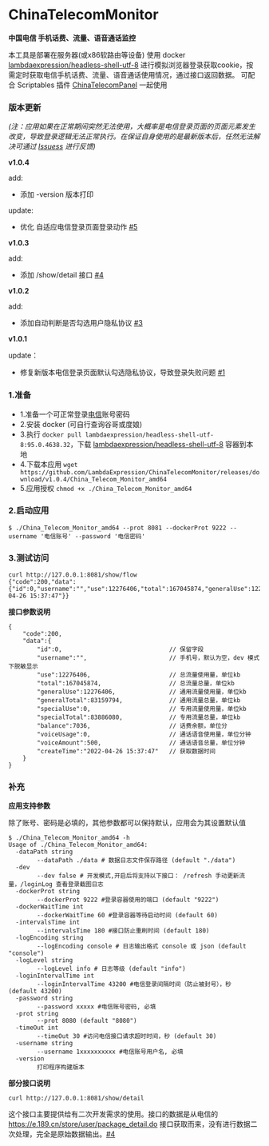 # ChinaTelecomMonitor 
**中国电信 手机话费、流量、语音通话监控**

本工具是部署在服务器(或x86软路由等设备) 使用 docker [lambdaexpression/headless-shell-utf-8](https://hub.docker.com/r/lambdaexpression/headless-shell-utf-8) 进行模拟浏览器登录获取cookie，按需定时获取电信手机话费、流量、语音通话使用情况，通过接口返回数据。
可配合 Scriptables 插件 [ChinaTelecomPanel](https://lambdaexpression.github.io/ScriptablesComponent/ChinaTelecomPanel/) 一起使用


### 版本更新

*(注：应用如果在正常期间突然无法使用，大概率是电信登录页面的页面元素发生改变，导致登录逻辑无法正常执行。在保证自身使用的是最新版本后，任然无法解决可通过 [Issuess](https://github.com/LambdaExpression/ChinaTelecomMonitor/issues) 进行反馈)*

**v1.0.4**

add:
 - 添加 -version 版本打印

update:

 - 优化 自适应电信登录页面登录动作 [#5](https://github.com/LambdaExpression/ChinaTelecomMonitor/issues/5)

**v1.0.3**

add:
 - 添加 /show/detail 接口 [#4](https://github.com/LambdaExpression/ChinaTelecomMonitor/issues/4)

**v1.0.2**

add:
 - 添加自动判断是否勾选用户隐私协议 [#3](https://github.com/LambdaExpression/ChinaTelecomMonitor/issues/3)

**v1.0.1**

update：
 - 修复新版本电信登录页面默认勾选隐私协议，导致登录失败问题 [#1](https://github.com/LambdaExpression/ChinaTelecomMonitor/issues/1)

### 1.准备

- 1.准备一个可正常登录[电信](https://e.189.cn/wap/index.do)账号密码
- 2.安装 docker (可自行查询谷哥或度娘)
- 3.执行 `docker pull lambdaexpression/headless-shell-utf-8:95.0.4638.32`，下载 [lambdaexpression/headless-shell-utf-8](https://hub.docker.com/r/lambdaexpression/headless-shell-utf-8) 容器到本地
- 4.下载本应用 `wget https://github.com/LambdaExpression/ChinaTelecomMonitor/releases/download/v1.0.4/China_Telecom_Monitor_amd64`
- 5.应用授权 `chmod +x ./China_Telecom_Monitor_amd64`

### 2.启动应用

```
$ ./China_Telecom_Monitor_amd64 --prot 8081 --dockerProt 9222 --username '电信账号' --password '电信密码'
```

### 3.测试访问

```shell
curl http://127.0.0.1:8081/show/flow
{"code":200,"data":{"id":0,"username":"","use":12276406,"total":167045874,"generalUse":12276406,"generalTotal":83159794,"specialUse":0,"specialTotal":83886080,"balance":7036,"voiceUsage":0,"voiceAmount":500,"createTime":"2022-04-26 15:37:47"}}
```
**接口参数说明**

```
{
    "code":200,
    "data":{
        "id":0,                              // 保留字段
        "username":"",                       // 手机号，默认为空，dev 模式下脱敏显示
        "use":12276406,                      // 总流量使用量，单位kb
        "total":167045874,                   // 总流量总量，单位kb
        "generalUse":12276406,               // 通用流量使用量，单位kb
        "generalTotal":83159794,             // 通用流量总量，单位kb
        "specialUse":0,                      // 专用流量使用量，单位kb
        "specialTotal":83886080,             // 专用流量总量，单位kb
        "balance":7036,                      // 话费余额，单位分
        "voiceUsage":0,                      // 通话语音使用量，单位分钟
        "voiceAmount":500,                   // 通话语音总量，单位分钟
        "createTime":"2022-04-26 15:37:47"   // 获取数据时间
    }
}
```

### 补充

**应用支持参数**

除了账号、密码是必填的，其他参数都可以保持默认，应用会为其设置默认值

```shell
$ ./China_Telecom_Monitor_amd64 -h
Usage of ./China_Telecom_Monitor_amd64:
  -dataPath string
    	--dataPath ./data # 数据日志文件保存路径 (default "./data")
  -dev
    	--dev false # 开发模式,开启后将支持以下接口： /refresh 手动更新流量，/loginLog 查看登录截图日志
  -dockerProt string
    	--dockerProt 9222 #登录容器使用的端口 (default "9222")
  -dockerWaitTime int
    	--dockerWaitTime 60 #登录容器等待启动时间 (default 60)
  -intervalsTime int
    	--intervalsTime 180 #接口防止重刷时间 (default 180)
  -logEncoding string
    	--logEncoding console # 日志输出格式 console 或 json (default "console")
  -logLevel string
    	--logLevel info # 日志等级 (default "info")
  -loginIntervalTime int
    	--loginIntervalTime 43200 #电信登录间隔时间（防止被封号），秒 (default 43200)
  -password string
    	--password xxxxx #电信账号密码, 必填
  -prot string
    	--prot 8080 (default "8080")
  -timeOut int
    	--timeOut 30 #访问电信接口请求超时时间，秒 (default 30)
  -username string
    	--username 1xxxxxxxxxx #电信账号用户名, 必填
  -version
    	打印程序构建版本

```

**部分接口说明**

```
curl http://127.0.0.1:8081/show/detail
```

这个接口主要提供给有二次开发需求的使用。接口的数据是从电信的 https://e.189.cn/store/user/package_detail.do 接口获取而来，没有进行数据二次处理，完全是原始数据输出。[#4](https://github.com/LambdaExpression/ChinaTelecomMonitor/issues/4)



